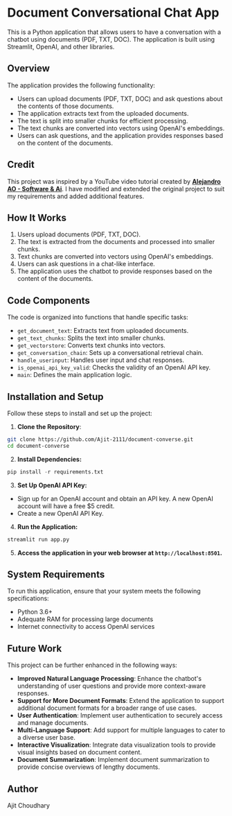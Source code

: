 
# Document Conversational Chat App

This is a Python application that allows users to have a conversation with a chatbot using documents (PDF, TXT, DOC). The application is built using Streamlit, OpenAI, and other libraries.

## Overview

The application provides the following functionality:

- Users can upload documents (PDF, TXT, DOC) and ask questions about the contents of those documents.
- The application extracts text from the uploaded documents.
- The text is split into smaller chunks for efficient processing.
- The text chunks are converted into vectors using OpenAI's embeddings.
- Users can ask questions, and the application provides responses based on the content of the documents.

## Credit

This project was inspired by a YouTube video tutorial created by **[Alejandro AO - Software & Ai](https://www.youtube.com/@alejandro_ao)**. I have modified and extended the original project to suit my requirements and added additional features.



## How It Works

1. Users upload documents (PDF, TXT, DOC).
2. The text is extracted from the documents and processed into smaller chunks.
3. Text chunks are converted into vectors using OpenAI's embeddings.
4. Users can ask questions in a chat-like interface.
5. The application uses the chatbot to provide responses based on the content of the documents.

## Code Components

The code is organized into functions that handle specific tasks:

- `get_document_text`: Extracts text from uploaded documents.
- `get_text_chunks`: Splits the text into smaller chunks.
- `get_vectorstore`: Converts text chunks into vectors.
- `get_conversation_chain`: Sets up a conversational retrieval chain.
- `handle_userinput`: Handles user input and chat responses.
- `is_openai_api_key_valid`: Checks the validity of an OpenAI API key.
- `main`: Defines the main application logic.

## Installation and Setup

Follow these steps to install and set up the project:

 1. **Clone the Repository**:
   ```bash
   git clone https://github.com/Ajit-2111/document-converse.git
   cd document-converse
```
 2. ******Install Dependencies****:**
 ```python
pip install -r requirements.txt
```
 3. ******Set Up OpenAI API Key****:**
- Sign up for an OpenAI account and obtain an API key. A new OpenAI account will have a free $5 credit.
- Create a new OpenAI API Key.

 4. ******Run the Application****:**
 ```python
streamlit run app.py
```
 5. **Access the application in your web browser at **`http://localhost:8501`**.**


## System Requirements

To run this application, ensure that your system meets the following specifications:

-   Python 3.6+
-   Adequate RAM for processing large documents
-   Internet connectivity to access OpenAI services


## Future Work

This project can be further enhanced in the following ways:

-   **Improved Natural Language Processing**: Enhance the chatbot's understanding of user questions and provide more context-aware responses.
-   **Support for More Document Formats**: Extend the application to support additional document formats for a broader range of use cases.
-   **User Authentication**: Implement user authentication to securely access and manage documents.
-   **Multi-Language Support**: Add support for multiple languages to cater to a diverse user base.
-   **Interactive Visualization**: Integrate data visualization tools to provide visual insights based on document content.
-   **Document Summarization**: Implement document summarization to provide concise overviews of lengthy documents.

## Author

Ajit Choudhary

